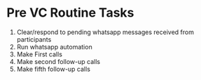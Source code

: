 # Pre VC Routine Tasks

1. Clear/respond to pending whatsapp messages received from participants
2. Run whatsapp automation
3. Make First calls
4. Make second follow-up calls
5. Make fifth follow-up calls
